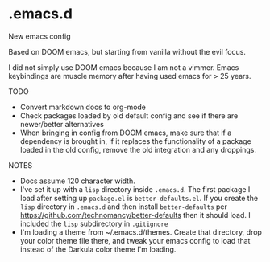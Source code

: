 # .emacs.d
New emacs config

Based on DOOM emacs, but starting from vanilla without the evil focus.

I did not simply use DOOM emacs because I am not a vimmer. Emacs
keybindings are muscle memory after having used emacs for > 25 years.

TODO
* Convert markdown docs to org-mode
* Check packages loaded by old default config and see if there are newer/better alternatives
* When bringing in config from DOOM emacs, make sure that if a dependency is brought in, if it replaces
  the functionality of a package loaded in the old config, remove the old integration and any droppings.

NOTES
* Docs assume 120 character width.
* I've set it up with a `lisp` directory inside `.emacs.d`. The first package I load after setting up `package.el`
  is `better-defaults.el`. If you create the `lisp` directory in `.emacs.d` and then install `better-defaults` per
  https://github.com/technomancy/better-defaults then it should load. I included the `lisp` subdirectory in `.gitignore`
* I'm loading a theme from ~/.emacs.d/themes. Create that directory, drop your color theme file there, and tweak your
  emacs config to load that instead of the Darkula color theme I'm loading.
  
